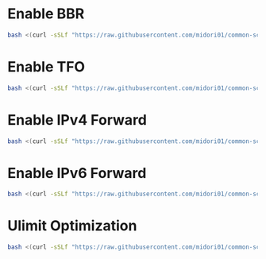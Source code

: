# Enable BBR
```bash
bash <(curl -sSLf "https://raw.githubusercontent.com/midori01/common-scripts/main/network/bbr.sh")
```

# Enable TFO
```bash
bash <(curl -sSLf "https://raw.githubusercontent.com/midori01/common-scripts/main/network/tfo.sh")
```

# Enable IPv4 Forward
```bash
bash <(curl -sSLf "https://raw.githubusercontent.com/midori01/common-scripts/main/network/ipv4_forward.sh")
```

# Enable IPv6 Forward
```bash
bash <(curl -sSLf "https://raw.githubusercontent.com/midori01/common-scripts/main/network/ipv6_forward.sh")
```

# Ulimit Optimization
```bash
bash <(curl -sSLf "https://raw.githubusercontent.com/midori01/common-scripts/main/network/ulimit.sh")
```
